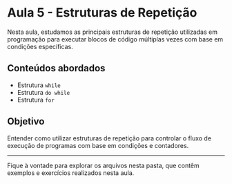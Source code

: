 # Aula 5 - Estruturas de Repetição

Nesta aula, estudamos as principais estruturas de repetição utilizadas em programação para executar blocos de código múltiplas vezes com base em condições específicas.

## Conteúdos abordados

- Estrutura `while`
- Estrutura `do while`
- Estrutura `for`

## Objetivo

Entender como utilizar estruturas de repetição para controlar o fluxo de execução de programas com base em condições e contadores.

---

Fique à vontade para explorar os arquivos nesta pasta, que contêm exemplos e exercícios realizados nesta aula.
